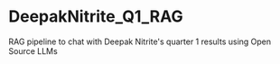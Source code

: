 # DeepakNitrite_Q1_RAG
RAG pipeline to chat with Deepak Nitrite's quarter 1 results using Open Source LLMs 
